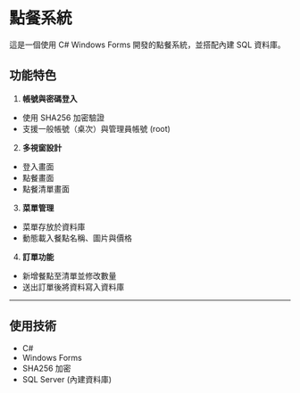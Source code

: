 # 點餐系統
這是一個使用 C# Windows Forms 開發的點餐系統，並搭配內建 SQL 資料庫。  

## 功能特色
1. **帳號與密碼登入**
  - 使用 SHA256 加密驗證
  - 支援一般帳號（桌次）與管理員帳號 (root)
2. **多視窗設計**
  - 登入畫面
  - 點餐畫面
  - 點餐清單畫面
3. **菜單管理**
  - 菜單存放於資料庫
  - 動態載入餐點名稱、圖片與價格
4. **訂單功能**
  - 新增餐點至清單並修改數量
  - 送出訂單後將資料寫入資料庫

---

## 使用技術
- C#
- Windows Forms
- SHA256 加密
- SQL Server (內建資料庫)
